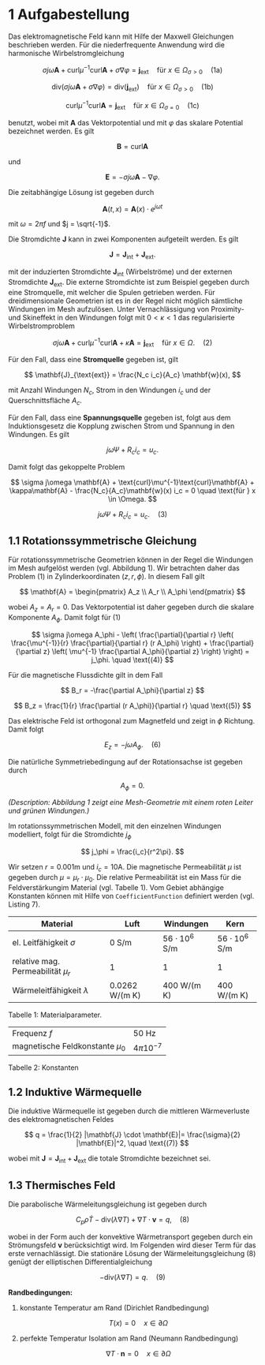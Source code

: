 # 1 Aufgabestellung

Das elektromagnetische Feld kann mit Hilfe der Maxwell Gleichungen beschrieben werden.
Für die niederfrequente Anwendung wird die harmonische Wirbelstromgleichung

$$ \sigma j\omega \mathbf{A} + \text{curl}\mu^{-1}\text{curl}\mathbf{A} + \sigma\nabla\varphi = \mathbf{j}_{\text{ext}} \quad \text{für } x \in \Omega_{\sigma>0} \quad \text{(1a)} $$

$$ \text{div}(\sigma j\omega \mathbf{A} + \sigma\nabla\varphi) = \text{div}(\mathbf{j}_{\text{ext}}) \quad \text{für } x \in \Omega_{\sigma>0} \quad \text{(1b)} $$

$$ \text{curl}\mu^{-1}\text{curl}\mathbf{A} = \mathbf{j}_{\text{ext}} \quad \text{für } x \in \Omega_{\sigma=0} \quad \text{(1c)} $$

benutzt, wobei mit $\mathbf{A}$ das Vektorpotential und mit $\varphi$ das skalare Potential bezeichnet werden. Es gilt

$$ \mathbf{B} = \text{curl}\mathbf{A} $$

und

$$ \mathbf{E} = -\sigma j\omega \mathbf{A} - \nabla\varphi. $$

Die zeitabhängige Lösung ist gegeben durch

$$ \mathbf{A}(t, x) = \mathbf{A}(x) \cdot e^{j\omega t} $$

mit $\omega = 2\pi f$ und $j = \sqrt{-1}$.

Die Stromdichte $\mathbf{J}$ kann in zwei Komponenten aufgeteilt werden. Es gilt

$$ \mathbf{J} = \mathbf{J}_{\text{int}} + \mathbf{J}_{\text{ext}}. $$

mit der induzierten Stromdichte $\mathbf{J}_{\text{int}}$ (Wirbelströme) und der externen Stromdichte $\mathbf{J}_{\text{ext}}$.
Die externe Stromdichte ist zum Beispiel gegeben durch eine Stromquelle, mit welcher die Spulen getrieben werden.
Für dreidimensionale Geometrien ist es in der Regel nicht möglich sämtliche Windungen im Mesh aufzulösen. Unter Vernachlässigung von Proximity- und Skineffekt in den Windungen folgt mit $0 < \kappa < 1$ das regularisierte Wirbelstromproblem

$$ \sigma j\omega \mathbf{A} + \text{curl}\mu^{-1}\text{curl}\mathbf{A} + \kappa\mathbf{A} = \mathbf{j}_{\text{ext}} \quad \text{für } x \in \Omega. \quad \text{(2)} $$

Für den Fall, dass eine **Stromquelle** gegeben ist, gilt

$$ \mathbf{J}_{\text{ext}} = \frac{N_c i_c}{A_c} \mathbf{w}(x), $$

mit Anzahl Windungen $N_c$, Strom in den Windungen $i_c$ und der Querschnittsfläche $A_c$.

Für den Fall, dass eine **Spannungsquelle** gegeben ist, folgt aus dem Induktionsgesetz die Kopplung zwischen Strom und Spannung in den Windungen. Es gilt

$$ j\omega\Psi + R_c i_c = u_c. $$

Damit folgt das gekoppelte Problem

$$ \sigma j\omega \mathbf{A} + \text{curl}\mu^{-1}\text{curl}\mathbf{A} + \kappa\mathbf{A} - \frac{N_c}{A_c}\mathbf{w}(x) i_c = 0 \quad \text{für } x \in \Omega. $$

$$ j\omega\Psi + R_c i_c = u_c. \quad \text{(3)} $$

## 1.1 Rotationssymmetrische Gleichung

Für rotationssymmetrische Geometrien können in der Regel die Windungen im Mesh aufgelöst werden (vgl. Abbildung 1). Wir betrachten daher das Problem (1) in Zylinderkoordinaten $(z, r, \phi)$. In diesem Fall gilt

$$ \mathbf{A} = \begin{pmatrix} A_z \\ A_r \\ A_\phi \end{pmatrix} $$

wobei $A_z = A_r = 0$. Das Vektorpotential ist daher gegeben durch die skalare Komponente $A_\phi$. Damit folgt für (1)

$$ \sigma j\omega A_\phi - \left( \frac{\partial}{\partial r} \left( \frac{\mu^{-1}}{r} \frac{\partial}{\partial r} (r A_\phi) \right) + \frac{\partial}{\partial z} \left( \mu^{-1} \frac{\partial A_\phi}{\partial z} \right) \right) = j_\phi. \quad \text{(4)} $$

Für die magnetische Flussdichte gilt in dem Fall

$$ B_r = -\frac{\partial A_\phi}{\partial z} $$

$$ B_z = \frac{1}{r} \frac{\partial (r A_\phi)}{\partial r} \quad \text{(5)} $$

Das elektrische Feld ist orthogonal zum Magnetfeld und zeigt in $\phi$ Richtung. Damit folgt

$$ E_z = -j\omega A_\phi. \quad \text{(6)} $$

Die natürliche Symmetriebedingung auf der Rotationsachse ist gegeben durch

$$ A_\phi = 0. $$

<!-- Abbildung 1: Geometrie -->
*(Description: Abbildung 1 zeigt eine Mesh-Geometrie mit einem roten Leiter und grünen Windungen.)*

Im rotationssymmetrischen Modell, mit den einzelnen Windungen modelliert, folgt für die Stromdichte $j_\phi$

$$ j_\phi = \frac{i_c}{r^2\pi}. $$

Wir setzen $r = 0.001\text{m}$ und $i_c = 10\text{A}$. Die magnetische Permeabilität $\mu$ ist gegeben durch $\mu = \mu_r \cdot \mu_0$. Die relative Permeabilität ist ein Mass für die Feldverstärkungim Material (vgl. Tabelle 1). Vom Gebiet abhängige Konstanten können mit Hilfe von `CoefficientFunction` definiert werden (vgl. Listing 7).

| Material                     | Luft                               | Windungen                          | Kern                               |
|------------------------------|------------------------------------|------------------------------------|------------------------------------|
| el. Leitfähigkeit $\sigma$   | $0 \text{ S/m}$                  | $56 \cdot 10^6 \text{ S/m}$      | $56 \cdot 10^6 \text{ S/m}$      |
| relative mag. Permeabilität $\mu_r$ | $1$                              | $1$                              | $1$                              |
| Wärmeleitfähigkeit $\lambda$ | $0.0262 \text{ W/(m K)}$         | $400 \text{ W/(m K)}$            | $400 \text{ W/(m K)}$            |
Tabelle 1: Materialparameter.

|                              |             |
|------------------------------|-------------|
| Frequenz $f$               | $50 \text{ Hz}$ |
| magnetische Feldkonstante $\mu_0$ | $4\pi 10^{-7}$ |
Tabelle 2: Konstanten

## 1.2 Induktive Wärmequelle

Die induktive Wärmequelle ist gegeben durch die mittleren Wärmeverluste des elektromagnetischen Feldes

$$ q = \frac{1}{2} |\mathbf{J} \cdot \mathbf{E}|= \frac{\sigma}{2} |\mathbf{E}|^2, \quad \text{(7)} $$

wobei mit $\mathbf{J} = \mathbf{J}_{\text{int}} + \mathbf{J}_{\text{ext}}$ die totale Stromdichte bezeichnet sei.

## 1.3 Thermisches Feld

Die parabolische Wärmeleitungsgleichung ist gegeben durch

$$ C_p \rho \dot{T} - \text{div}(\lambda\nabla T) + \nabla T \cdot \mathbf{v} = q, \quad \text{(8)} $$

wobei in der Form auch der konvektive Wärmetransport gegeben durch ein Strömungsfeld $\mathbf{v}$ berücksichtigt wird. Im Folgenden wird dieser Term für das erste vernachlässigt.
Die stationäre Lösung der Wärmeleitungsgleichung (8) genügt der elliptischen Differentialgleichung

$$ -\text{div}(\lambda\nabla T) = q. \quad \text{(9)} $$

**Randbedingungen:**

1.  konstante Temperatur am Rand (Dirichlet Randbedingung)

    $$ T(x) = 0 \quad x \in \partial\Omega $$
2.  perfekte Temperatur Isolation am Rand (Neumann Randbedingung)

    $$ \nabla T \cdot \mathbf{n} = 0 \quad x \in \partial\Omega $$

